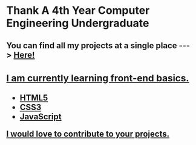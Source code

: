 <h1>Thank A 4th Year Computer Engineering Undergraduate</h1>

<h2>You can find all my projects at a single place ---> <a href="https://kevinkhachariya.github.io">Here!</a</h2>
<h3>I am currently learning front-end basics.</h3>
<ul>
<li>HTML5</li>
<li>CSS3</li>
<li>JavaScript</li>
</ul>

<p>I would love to contribute to your projects.</p>
